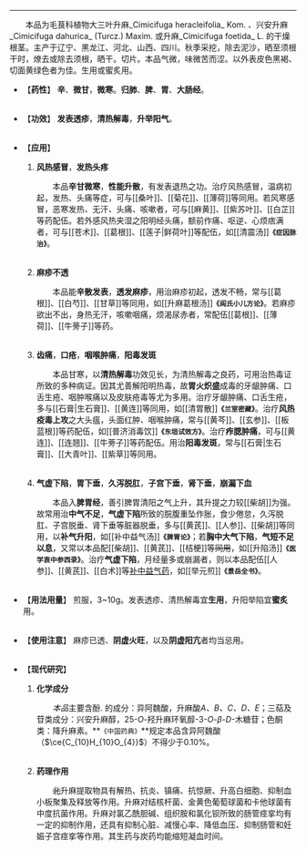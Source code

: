---

&emsp;&emsp;本品为毛茛科植物大三叶升麻_Cimicifuga heracleifolia_ Kom. 、兴安升麻_Cimicifuga dahurica_  (Turcz.) Maxim. 或升麻_Cimicifuga foetida_ L. 的干燥根茎。主产于辽宁、黑龙江、河北、山西、四川。秋季采挖，除去泥沙，晒至须根干时，燎去或除去须根，晒干。切片。本品气微，味微苦而涩。以外表皮色黑褐、切面黄绿色者为佳。生用或蜜炙用。

- 【**药性**】
	**辛**、**微甘**，**微寒**。**归肺**、**脾**、**胃**、**大肠经**。<br></br>

- 【**功效**】
	**发表透疹**，**清热解毒**，**升举阳气**。<br></br>

- 【**应用**】
	1. **风热感冒**，**发热头疼**
		
		&emsp;&emsp;本品**辛甘微寒**，**性能升散**，有发表退热之功。治疗风热感冒，温病初起，发热、头痛等症，可与[[桑叶]]、[[菊花]]、[[薄荷]]等同用。若风寒感冒，恶寒发热<dfn>、</dfn>无汗<dfn>、</dfn>头痛<dfn>、</dfn>咳嗽者，可与[[麻黄]]、[[紫苏叶]]、[[白芷]]等药配伍。若外感风热夹湿之阳明经头痛，额前作痛<dfn>、</dfn>呕逆<dfn>、</dfn>心烦痞满者，可与[[苍术]]、[[葛根]]、[[莲子|鲜荷叶]]等配伍，如[[清震汤]]**`《症因脉治》`**。<br></br>
	
	2. **麻疹不透**
		
		&emsp;&emsp;本品能**辛散发表**，**透发麻疹**，用治麻疹初起，透发不畅，常与[[葛根]]、[[白芍]]、[[甘草]]等同用，如[[升麻葛根汤]]**`《阎氏小儿方论》`**。若麻疹欲出不出，身热无汗，咳嗽咽痛，烦渴尿赤者，常配伍[[葛根]]、[[薄荷]]、[[牛蒡子]]等药。<br></br>
	
	3. **齿痛**，**口疮**，**咽喉肿痛**，**阳毒发斑**
		
		&emsp;&emsp;本品甘寒，以**清热解毒**功效见长，为清热解毒之良药，可用治热毒证所致的多种病证。因其尤善解阳明热毒，故**胃火炽盛**成毒的牙龈肿痛、口舌生疮、咽肿喉痛以及皮肤疮毒等尤为多用。治疗牙龈肿痛、口舌生疮，多与[[石膏|生石膏]]、[[黄连]]等同用，如[[清胃散]]**`《兰室密藏》`**。治疗**风热疫毒上攻**之大头瘟，头面红肿<dfn>、</dfn>咽喉肿痛，常与[[黄芩]]、[[玄参]]、[[板蓝根]]等药配伍，如[[普济消毒饮]]**`《东垣试效方》`**。治疗**痄腮肿痛**，可与[[黄连]]、[[连翘]]、[[牛蒡子]]等药配伍。用治**阳毒发斑**，常与[[石膏|生石膏]]、[[大青叶]]、[[紫草]]等同用。<br></br>
	
	4. **气虚下陷**，**胃下垂**，**久泻脱肛**，**子宫下垂**，**肾下垂**，**崩漏下血**
		
		&emsp;&emsp;本品入**脾胃经**，善引脾胃清阳之气上升，其升提之力较[[柴胡]]为强。故常用治**中气不足**，**气虚下陷**所致的脘腹重坠作胀，食少倦怠，久泻脱肛<dfn>、</dfn>子宫脱垂<dfn>、</dfn>肾下垂等脏器脱垂，多与[[黄芪]]、[[人参]]、[[柴胡]]等同用，以**补气升阳**，如[[补中益气汤]]**`《脾胃论》`**；若**胸中大气下陷**，**气短不足以息**，又常以本品配[[柴胡]]、[[黄芪]]、[[桔梗]]等~~同用~~，如[[升陷汤]]**`《医学衷中参西录》`**。治疗**气虚下陷**，月经量多或崩漏者，则以本品配伍[[人参]]、[[黄芪]]、[[白术]]等<ins>补中益气药</ins>，如[[举元煎]]**`《景岳全书》`**。<br></br>

- 【**用法用量**】
	煎服，3~10g。发表透疹、清热解毒宜**生用**，升阳举陷宜**蜜炙**用。<br></br>

- 【**使用注意**】
	麻疹已透、**阴虚火旺**，以及**阴虚阳亢**者均当忌用。<br></br>

- 【**现代研究**】
	1. **化学成分**
		
		&emsp;&emsp;<dfn>本品</dfn>主要含酚. 的成分：异阿魏酸，升麻酸$A$<dfn>、</dfn>$B$<dfn>、</dfn>$C$<dfn>、</dfn>$D$<dfn>、</dfn>$E$；三萜及苷类成分：兴安升麻醇，$25$-$O$-羟升麻环氧醇-$3$-$O$-$β$-$D$<dfn>-</dfn>木糖苷；色酮类：降升麻素。**`《中国药典》`**规定本品含异阿魏酸（$\ce{C_{10}H_{10}O_{4}}$）不得少于0.10%。<br></br>
	
	2. **药理作用**
		
		&emsp;&emsp;~~北~~升麻提取物具有解热、抗炎、镇痛、抗惊厥、升高白细胞、抑制血小板聚集及释放等作用。升麻对结核杆菌、金黄色葡萄球菌和卡他球菌有中度抗菌作用。升麻对氯乙酰胆碱、组织胺和氯化钡所致的肠管痉挛均有一定的抑制作用，还具有抑制心脏、减慢心率、降低血压、抑制肠管和妊娠子宫痉挛等作用。其生药与炭药均能缩短凝血时间。
